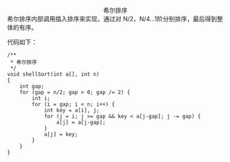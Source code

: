 <center>希尔排序</center>
希尔排序内部调用插入排序来实现，通过对 N/2，N/4…1阶分别排序，最后得到整体的有序。

代码如下：
```
/**
 * 希尔排序
 */
void shellSort(int a[], int n)
{
    int gap;
    for (gap = n/2; gap > 0; gap /= 2) {
        int i;
        for (i = gap; i < n; i++) {
            int key = a[i], j;
            for (j = i; j >= gap && key < a[j-gap]; j -= gap) {
                a[j] = a[j-gap];
            }
            a[j] = key;
        }
    }
}
```
